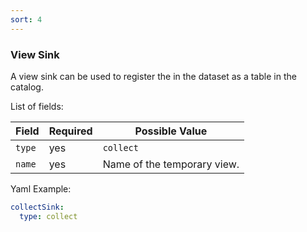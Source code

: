 ```yaml
---
sort: 4
---
```


### View Sink

A view sink can be used to register the  in the dataset as a table in the catalog.

List of fields:

| Field | Required | Possible Value |
| ----- | -------- | -------------- |
| `type` | yes | `collect` |
| `name` | yes | Name of the temporary view. |

Yaml Example:
```yaml
collectSink:
  type: collect
```
